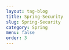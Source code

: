 ```yaml
---
layout: tag-blog
title: Spring-Security
slug: Spring-Security
category: Spring
menu: false
order: 3
---
```

